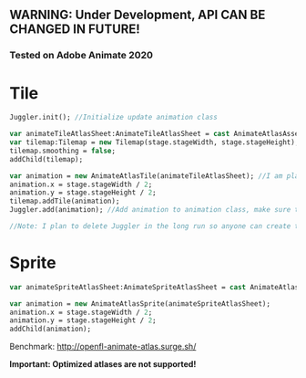 ## WARNING: **Under Development**, API CAN BE CHANGED IN FUTURE!
### Tested on Adobe Animate 2020

# Tile

```haxe
Juggler.init(); //Initialize update animation class

var animateTileAtlasSheet:AnimateTileAtlasSheet = cast AnimateAtlasAssetManager.loadAssetSync("assets/ninja-girl", AnimateTileAtlasSheet);
var tilemap:Tilemap = new Tilemap(stage.stageWidth, stage.stageHeight);
tilemap.smoothing = false;
addChild(tilemap);

var animation = new AnimateAtlasTile(animateTileAtlasSheet); //I am planning to make the API similar to flash's DisplayObject API.
animation.x = stage.stageWidth / 2;
animation.y = stage.stageHeight / 2;
tilemap.addTile(animation);
Juggler.add(animation); //Add animation to animation class, make sure to call "Juggler.remove(animation);" when you're done with the animation.

//Note: I plan to delete Juggler in the long run so anyone can create their own animation update solution.
```

# Sprite

```haxe
var animateSpriteAtlasSheet:AnimateSpriteAtlasSheet = cast AnimateAtlasAssetManager.loadAssetSync("assets/ninja-girl", AnimateSpriteAtlasSheet);

var animation = new AnimateAtlasSprite(animateSpriteAtlasSheet);
animation.x = stage.stageWidth / 2;
animation.y = stage.stageHeight / 2;
addChild(animation);
```

Benchmark: http://openfl-animate-atlas.surge.sh/

**Important: Optimized atlases are not supported!**